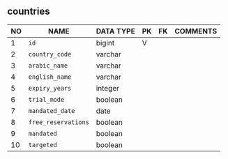 
countries
----------------------------


NO | NAME | DATA TYPE | PK | FK | COMMENTS
---|------|-----------|----|----|-------------------
1|`id` | bigint | V |  | 
2|`country_code` | varchar |  |  | 
3|`arabic_name` | varchar |  |  | 
4|`english_name` | varchar |  |  | 
5|`expiry_years` | integer |  |  | 
6|`trial_mode` | boolean |  |  | 
7|`mandated_date` | date |  |  | 
8|`free_reservations` | boolean |  |  | 
9|`mandated` | boolean |  |  | 
10|`targeted` | boolean |  |  | 
